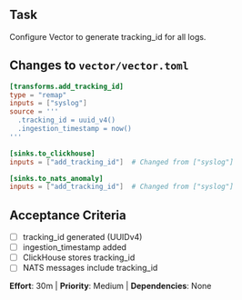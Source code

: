 ## Task
Configure Vector to generate tracking_id for all logs.

## Changes to `vector/vector.toml`

```toml
[transforms.add_tracking_id]
type = "remap"
inputs = ["syslog"]
source = '''
  .tracking_id = uuid_v4()
  .ingestion_timestamp = now()
'''

[sinks.to_clickhouse]
inputs = ["add_tracking_id"]  # Changed from ["syslog"]

[sinks.to_nats_anomaly]
inputs = ["add_tracking_id"]  # Changed from ["syslog"]
```

## Acceptance Criteria
- [ ] tracking_id generated (UUIDv4)
- [ ] ingestion_timestamp added
- [ ] ClickHouse stores tracking_id
- [ ] NATS messages include tracking_id

**Effort**: 30m | **Priority**: Medium | **Dependencies**: None
